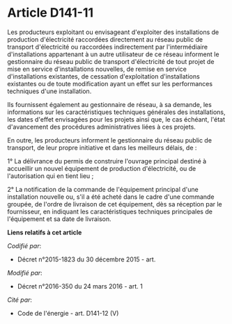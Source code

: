 # Article D141-11

Les producteurs exploitant ou envisageant d'exploiter des installations de production d'électricité raccordées directement au
réseau public de transport d'électricité ou raccordées indirectement par l'intermédiaire d'installations appartenant à un
autre utilisateur de ce réseau informent le gestionnaire du réseau public de transport d'électricité de tout projet de mise
en service d'installations nouvelles, de remise en service d'installations existantes, de cessation d'exploitation
d'installations existantes ou de toute modification ayant un effet sur les performances techniques d'une installation. 

Ils fournissent également au gestionnaire de réseau, à sa demande, les informations sur les caractéristiques techniques
générales des installations, les dates d'effet envisagées pour les projets ainsi que, le cas échéant, l'état d'avancement des
procédures administratives liées à ces projets. 

En outre, les producteurs informent le gestionnaire du réseau public de transport, de leur propre initiative et dans les
meilleurs délais, de : 

1° La délivrance du permis de construire l'ouvrage principal destiné à accueillir un nouvel équipement de production
d'électricité, ou de l'autorisation qui en tient lieu ; 

2° La notification de la commande de l'équipement principal d'une installation nouvelle ou, s'il a été acheté dans le cadre
d'une commande groupée, de l'ordre de livraison de cet équipement, dès sa réception par le fournisseur, en indiquant les
caractéristiques techniques principales de l'équipement et sa date de livraison.

**Liens relatifs à cet article**

_Codifié par_:

  - Décret n°2015-1823 du 30 décembre 2015 - art.

_Modifié par_:

  - Décret n°2016-350 du 24 mars 2016 - art. 1

_Cité par_:

  - Code de l'énergie - art. D141-12 (V)
